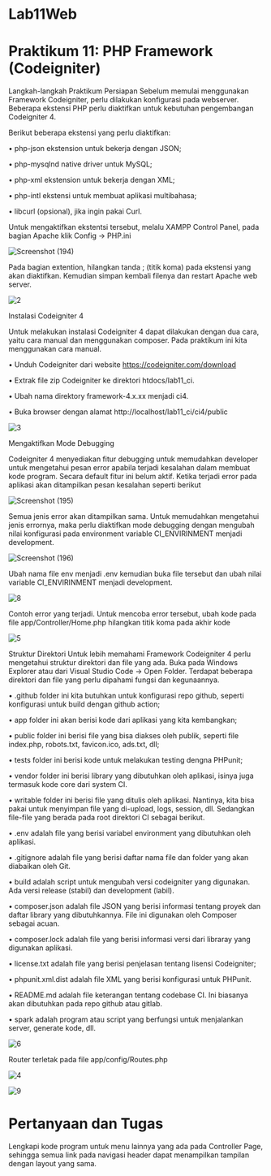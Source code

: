 # Lab11Web


# Praktikum 11: PHP Framework (Codeigniter)

Langkah-langkah Praktikum
Persiapan
Sebelum memulai menggunakan Framework Codeigniter, perlu dilakukan konfigurasi pada webserver. Beberapa ekstensi PHP perlu diaktifkan untuk kebutuhan pengembangan Codeigniter 4.

Berikut beberapa ekstensi yang perlu diaktifkan:

• php-json ekstension untuk bekerja dengan JSON;

• php-mysqlnd native driver untuk MySQL;

• php-xml ekstension untuk bekerja dengan XML;

• php-intl ekstensi untuk membuat aplikasi multibahasa;

• libcurl (opsional), jika ingin pakai Curl.

Untuk mengaktifkan ekstentsi tersebut, melalu XAMPP Control Panel, pada bagian Apache klik Config -> PHP.ini

![Screenshot (194)](https://user-images.githubusercontent.com/56498195/122149519-63309580-ce86-11eb-8c5e-9e926cefdb1d.png)


Pada bagian extention, hilangkan tanda ; (titik koma) pada ekstensi yang akan diaktifkan. Kemudian simpan kembali filenya dan restart Apache web server.


![2](https://user-images.githubusercontent.com/56498195/122149653-9f63f600-ce86-11eb-966c-ed806b9690e3.PNG)



Instalasi Codeigniter 4

Untuk melakukan instalasi Codeigniter 4 dapat dilakukan dengan dua cara, yaitu cara manual dan menggunakan composer. Pada praktikum ini kita menggunakan cara 
manual.

• Unduh Codeigniter dari website https://codeigniter.com/download

• Extrak file zip Codeigniter ke direktori htdocs/lab11_ci.

• Ubah nama direktory framework-4.x.xx menjadi ci4.

• Buka browser dengan alamat http://localhost/lab11_ci/ci4/public


![3](https://user-images.githubusercontent.com/56498195/122149793-d9cd9300-ce86-11eb-9f49-088338e1a0da.PNG)


Mengaktifkan Mode Debugging

Codeigniter 4 menyediakan fitur debugging untuk memudahkan developer untuk mengetahui pesan error apabila terjadi kesalahan dalam membuat kode program.
Secara default fitur ini belum aktif. Ketika terjadi error pada aplikasi akan ditampilkan pesan kesalahan seperti berikut


![Screenshot (195)](https://user-images.githubusercontent.com/56498195/122149899-01246000-ce87-11eb-97eb-c29bea4b3183.png)


Semua jenis error akan ditampilkan sama. Untuk memudahkan mengetahui jenis errornya, maka perlu diaktifkan mode debugging dengan mengubah nilai konfigurasi 
pada environment variable CI_ENVIRINMENT menjadi development.


![Screenshot (196)](https://user-images.githubusercontent.com/56498195/122149947-17cab700-ce87-11eb-97d9-d4959be048e5.png)


Ubah nama file env menjadi .env kemudian buka file tersebut dan ubah nilai variable CI_ENVIRINMENT menjadi development.


![8](https://user-images.githubusercontent.com/56498195/122150097-51032700-ce87-11eb-84f6-3ec5f81b4974.PNG)


Contoh error yang terjadi. Untuk mencoba error tersebut, ubah kode pada file app/Controller/Home.php hilangkan titik koma pada akhir kode


![5](https://user-images.githubusercontent.com/56498195/122150157-67a97e00-ce87-11eb-86c4-e5b4735b14a1.PNG)


Struktur Direktori
Untuk lebih memahami Framework Codeigniter 4 perlu mengetahui struktur direktori dan file yang ada. Buka pada Windows Explorer atau dari Visual Studio Code -> 
Open Folder. Terdapat beberapa direktori dan file yang perlu dipahami fungsi dan kegunaannya.

• .github folder ini kita butuhkan untuk konfigurasi repo github, seperti konfigurasi untuk build dengan github action;

• app folder ini akan berisi kode dari aplikasi yang kita kembangkan;

• public folder ini berisi file yang bisa diakses oleh publik, seperti file index.php, robots.txt, favicon.ico, ads.txt, dll;

• tests folder ini berisi kode untuk melakukan testing dengna PHPunit;


• vendor folder ini berisi library yang dibutuhkan oleh aplikasi, isinya juga termasuk kode core dari system CI.

• writable folder ini berisi file yang ditulis oleh aplikasi. Nantinya, kita bisa pakai untuk menyimpan file yang di-upload, logs, session, dll. Sedangkan file-file yang berada pada root direktori CI sebagai berikut.

• .env adalah file yang berisi variabel environment yang dibutuhkan oleh aplikasi.

• .gitignore adalah file yang berisi daftar nama file dan folder yang akan diabaikan oleh Git.

• build adalah script untuk mengubah versi codeigniter yang digunakan. Ada versi release (stabil) dan development (labil).

• composer.json adalah file JSON yang berisi informasi tentang proyek dan daftar library yang dibutuhkannya. File ini digunakan oleh Composer sebagai acuan.

• composer.lock adalah file yang berisi informasi versi dari libraray yang digunakan aplikasi.

• license.txt adalah file yang berisi penjelasan tentang lisensi Codeigniter;

• phpunit.xml.dist adalah file XML yang berisi konfigurasi untuk PHPunit.

• README.md adalah file keterangan tentang codebase CI. Ini biasanya akan dibutuhkan pada repo github atau gitlab.

• spark adalah program atau script yang berfungsi untuk menjalankan server, generate kode, dll.

![6](https://user-images.githubusercontent.com/56498195/122150363-c53dca80-ce87-11eb-9dc7-5d956fee42ff.PNG)



Router terletak pada file app/config/Routes.php


![4](https://user-images.githubusercontent.com/56498195/122150445-f3bba580-ce87-11eb-865e-62d18a0e33c4.PNG)


![9](https://user-images.githubusercontent.com/56498195/122150565-29608e80-ce88-11eb-9db4-a93c46635592.PNG)


# Pertanyaan dan Tugas

Lengkapi kode program untuk menu lainnya yang ada pada Controller Page, sehingga semua link pada navigasi header dapat menampilkan tampilan dengan layout yang 
sama.










